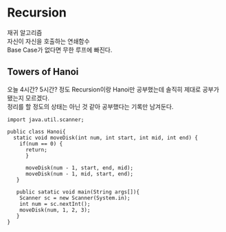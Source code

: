 # Recursion  
재귀 알고리즘  
자신이 자신을 호출하는 연쇄함수  
Base Case가 없다면 무한 루프에 빠진다.  

## Towers of Hanoi  
오늘 4시간? 5시간? 정도 Recursion이랑 Hanoi만 공부했는데 솔직히 제대로 공부가 됐는지 모르겠다.  
정리를 할 정도의 상태는 아닌 것 같아 공부했다는 기록만 남겨둔다.  

```
import java.util.scanner;

public class Hanoi{
  static void moveDisk(int num, int start, int mid, int end) {
    if(num == 0) {
      return;
      }
      
      moveDisk(num - 1, start, end, mid);
      moveDisk(num - 1, mid, start, end);
   }
   
   public satatic void main(String args[]){
    Scanner sc = new Scanner(System.in);
    int num = sc.nextInt();
    moveDisk(num, 1, 2, 3);
   }
}
```
